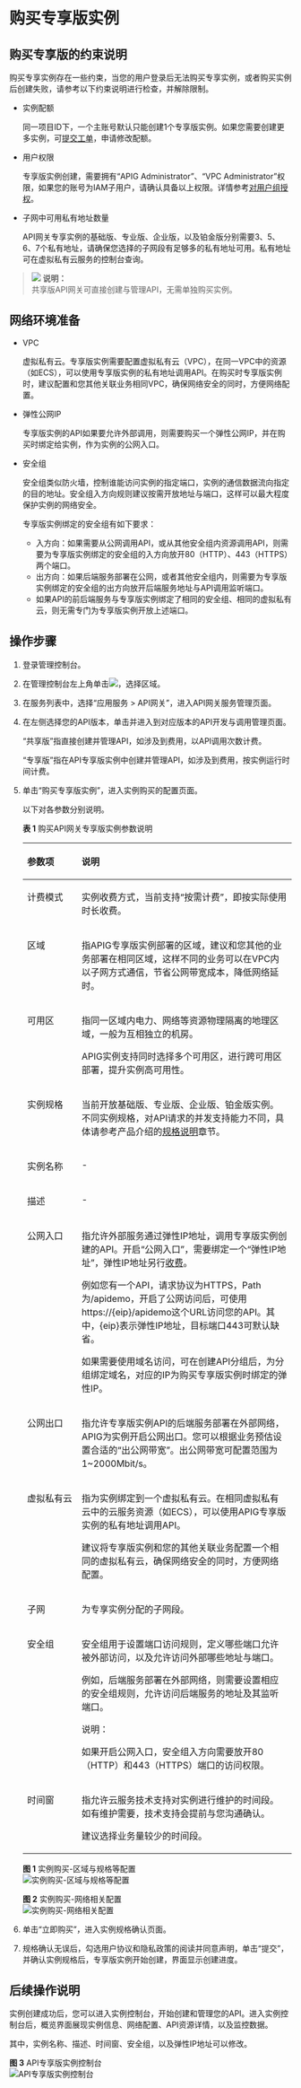 # 购买专享版实例<a name="apig-ug-191004"></a>

## 购买专享版的约束说明<a name="section3136153025113"></a>

购买专享实例存在一些约束，当您的用户登录后无法购买专享实例，或者购买实例后创建失败，请参考以下约束说明进行检查，并解除限制。

-   实例配额

    同一项目ID下，一个主账号默认只能创建1个专享版实例。如果您需要创建更多实例，可[提交工单](https://console.huaweicloud.com/ticket/)，申请修改配额。

-   用户权限

    专享版实例创建，需要拥有“APIG Administrator”、“VPC Administrator”权限，如果您的账号为IAM子用户，请确认具备以上权限。详情参考[对用户组授权](https://support.huaweicloud.com/usermanual-iam/zh-cn_topic_0046611269.html)。

-   子网中可用私有地址数量

    API网关专享实例的基础版、专业版、企业版，以及铂金版分别需要3、5、6、7个私有地址，请确保您选择的子网段有足够多的私有地址可用。私有地址可在虚拟私有云服务的控制台查询。


>![](public_sys-resources/icon-note.gif) **说明：**   
>共享版API网关可直接创建与管理API，无需单独购买实例。  

## 网络环境准备<a name="section14675130674"></a>

-   VPC

    虚拟私有云。专享版实例需要配置虚拟私有云（VPC），在同一VPC中的资源（如ECS），可以使用专享版实例的私有地址调用API。在购买时专享版实例时，建议配置和您其他关联业务相同VPC，确保网络安全的同时，方便网络配置。

-   弹性公网IP

    专享版实例的API如果要允许外部调用，则需要购买一个弹性公网IP，并在购买时绑定给实例，作为实例的公网入口。

-   安全组

    安全组类似防火墙，控制谁能访问实例的指定端口，实例的通信数据流向指定的目的地址。安全组入方向规则建议按需开放地址与端口，这样可以最大程度保护实例的网络安全。

    专享版实例绑定的安全组有如下要求：

    -   入方向：如果需要从公网调用API，或从其他安全组内资源调用API，则需要为专享版实例绑定的安全组的入方向放开80（HTTP）、443（HTTPS）两个端口。
    -   出方向：如果后端服务部署在公网，或者其他安全组内，则需要为专享版实例绑定的安全组的出方向放开后端服务地址与API调用监听端口。
    -   如果API的前后端服务与专享版实例绑定了相同的安全组、相同的虚拟私有云，则无需专门为专享版实例开放上述端口。


## 操作步骤<a name="section49055235914"></a>

1.  登录管理控制台。
2.  在管理控制台左上角单击![](figures/icon-region-0.png)，选择区域。
3.  在服务列表中，选择“应用服务 \> API网关”，进入API网关服务管理页面。
4.  在左侧选择您的API版本，单击并进入到对应版本的API开发与调用管理页面。

    “共享版”指直接创建并管理API，如涉及到费用，以API调用次数计费。

    “专享版”指在API专享版实例中创建并管理API，如涉及到费用，按实例运行时间计费。

5.  单击“购买专享版实例”，进入实例购买的配置页面。

    以下对各参数分别说明。

    **表 1**  购买API网关专享版实例参数说明

    <a name="table10831131913425"></a>
    <table><thead align="left"><tr id="row1783261918421"><th class="cellrowborder" valign="top" width="20.22%" id="mcps1.2.3.1.1"><p id="p13832101911428"><a name="p13832101911428"></a><a name="p13832101911428"></a>参数项</p>
    </th>
    <th class="cellrowborder" valign="top" width="79.78%" id="mcps1.2.3.1.2"><p id="p16832719134213"><a name="p16832719134213"></a><a name="p16832719134213"></a>说明</p>
    </th>
    </tr>
    </thead>
    <tbody><tr id="row198321619164219"><td class="cellrowborder" valign="top" width="20.22%" headers="mcps1.2.3.1.1 "><p id="p68327196423"><a name="p68327196423"></a><a name="p68327196423"></a>计费模式</p>
    </td>
    <td class="cellrowborder" valign="top" width="79.78%" headers="mcps1.2.3.1.2 "><p id="p2083214198424"><a name="p2083214198424"></a><a name="p2083214198424"></a>实例收费方式，当前支持“按需计费”，即按实际使用时长收费。</p>
    </td>
    </tr>
    <tr id="row11832519144215"><td class="cellrowborder" valign="top" width="20.22%" headers="mcps1.2.3.1.1 "><p id="p148321019114211"><a name="p148321019114211"></a><a name="p148321019114211"></a>区域</p>
    </td>
    <td class="cellrowborder" valign="top" width="79.78%" headers="mcps1.2.3.1.2 "><p id="p6832161974213"><a name="p6832161974213"></a><a name="p6832161974213"></a>指APIG专享版实例部署的区域，建议和您其他的业务部署在相同区域，这样不同的业务可以在VPC内以子网方式通信，节省公网带宽成本，降低网络延时。</p>
    </td>
    </tr>
    <tr id="row13832219174219"><td class="cellrowborder" valign="top" width="20.22%" headers="mcps1.2.3.1.1 "><p id="p188327192425"><a name="p188327192425"></a><a name="p188327192425"></a>可用区</p>
    </td>
    <td class="cellrowborder" valign="top" width="79.78%" headers="mcps1.2.3.1.2 "><p id="p7832719194217"><a name="p7832719194217"></a><a name="p7832719194217"></a>指同一区域内电力、网络等资源物理隔离的地理区域，一般为互相独立的机房。</p>
    <p id="p245119461315"><a name="p245119461315"></a><a name="p245119461315"></a>APIG实例支持同时选择多个可用区，进行跨可用区部署，提升实例高可用性。</p>
    </td>
    </tr>
    <tr id="row8832191910422"><td class="cellrowborder" valign="top" width="20.22%" headers="mcps1.2.3.1.1 "><p id="p198321919184216"><a name="p198321919184216"></a><a name="p198321919184216"></a>实例规格</p>
    </td>
    <td class="cellrowborder" valign="top" width="79.78%" headers="mcps1.2.3.1.2 "><p id="p583211197421"><a name="p583211197421"></a><a name="p583211197421"></a>当前开放基础版、专业版、企业版、铂金版实例。不同实例规格，对API请求的并发支持能力不同，具体请参考产品介绍的<a href="https://support.huaweicloud.com/productdesc-apig/apig-specifications.html" target="_blank" rel="noopener noreferrer">规格说明</a>章节。</p>
    </td>
    </tr>
    <tr id="row9832131918425"><td class="cellrowborder" valign="top" width="20.22%" headers="mcps1.2.3.1.1 "><p id="p19832121984217"><a name="p19832121984217"></a><a name="p19832121984217"></a>实例名称</p>
    </td>
    <td class="cellrowborder" valign="top" width="79.78%" headers="mcps1.2.3.1.2 "><p id="p6832519194215"><a name="p6832519194215"></a><a name="p6832519194215"></a>-</p>
    </td>
    </tr>
    <tr id="row1183261934216"><td class="cellrowborder" valign="top" width="20.22%" headers="mcps1.2.3.1.1 "><p id="p12832151918427"><a name="p12832151918427"></a><a name="p12832151918427"></a>描述</p>
    </td>
    <td class="cellrowborder" valign="top" width="79.78%" headers="mcps1.2.3.1.2 "><p id="p148321019164218"><a name="p148321019164218"></a><a name="p148321019164218"></a>-</p>
    </td>
    </tr>
    <tr id="row10832419144215"><td class="cellrowborder" valign="top" width="20.22%" headers="mcps1.2.3.1.1 "><p id="p158321419104219"><a name="p158321419104219"></a><a name="p158321419104219"></a>公网入口</p>
    </td>
    <td class="cellrowborder" valign="top" width="79.78%" headers="mcps1.2.3.1.2 "><p id="p1144619241801"><a name="p1144619241801"></a><a name="p1144619241801"></a>指允许外部服务通过弹性IP地址，调用专享版实例创建的API。开启“公网入口”，需要绑定一个“弹性IP地址”，弹性IP地址另行<a href="https://www.huaweicloud.com/pricing.html#/eip" target="_blank" rel="noopener noreferrer">收费</a>。</p>
    <p id="p185797912717"><a name="p185797912717"></a><a name="p185797912717"></a>例如您有一个API，请求协议为HTTPS，Path为/apidemo，开启了公网访问后，可使用https://{eip}/apidemo这个URL访问您的API。其中，{eip}表示弹性IP地址，目标端口443可默认缺省。</p>
    <p id="p16719101872313"><a name="p16719101872313"></a><a name="p16719101872313"></a>如果需要使用域名访问，可在创建API分组后，为分组绑定域名，对应的IP为购买专享版实例时绑定的弹性IP。</p>
    </td>
    </tr>
    <tr id="row9889359446"><td class="cellrowborder" valign="top" width="20.22%" headers="mcps1.2.3.1.1 "><p id="p7889956442"><a name="p7889956442"></a><a name="p7889956442"></a>公网出口</p>
    </td>
    <td class="cellrowborder" valign="top" width="79.78%" headers="mcps1.2.3.1.2 "><p id="p1589065124410"><a name="p1589065124410"></a><a name="p1589065124410"></a>指允许专享版实例API的后端服务部署在外部网络，APIG为实例开启公网出口。您可以根据业务预估设置合适的“出公网带宽”。出公网带宽可配置范围为1~2000Mbit/s。</p>
    </td>
    </tr>
    <tr id="row1817756184411"><td class="cellrowborder" valign="top" width="20.22%" headers="mcps1.2.3.1.1 "><p id="p1417715615443"><a name="p1417715615443"></a><a name="p1417715615443"></a>虚拟私有云</p>
    </td>
    <td class="cellrowborder" valign="top" width="79.78%" headers="mcps1.2.3.1.2 "><p id="p111775610446"><a name="p111775610446"></a><a name="p111775610446"></a>指为实例绑定到一个虚拟私有云。在相同虚拟私有云中的云服务资源（如ECS），可以使用APIG专享版实例的私有地址调用API。</p>
    <p id="p1581461310451"><a name="p1581461310451"></a><a name="p1581461310451"></a>建议将专享版实例和您的其他关联业务配置一个相同的虚拟私有云，确保网络安全的同时，方便网络配置。</p>
    </td>
    </tr>
    <tr id="row73345604415"><td class="cellrowborder" valign="top" width="20.22%" headers="mcps1.2.3.1.1 "><p id="p1733519664417"><a name="p1733519664417"></a><a name="p1733519664417"></a>子网</p>
    </td>
    <td class="cellrowborder" valign="top" width="79.78%" headers="mcps1.2.3.1.2 "><p id="p133566174413"><a name="p133566174413"></a><a name="p133566174413"></a>为专享实例分配的子网段。</p>
    </td>
    </tr>
    <tr id="row1948886184411"><td class="cellrowborder" valign="top" width="20.22%" headers="mcps1.2.3.1.1 "><p id="p448914614414"><a name="p448914614414"></a><a name="p448914614414"></a>安全组</p>
    </td>
    <td class="cellrowborder" valign="top" width="79.78%" headers="mcps1.2.3.1.2 "><p id="p1178212653914"><a name="p1178212653914"></a><a name="p1178212653914"></a>安全组用于设置端口访问规则，定义哪些端口允许被外部访问，以及允许访问外部哪些地址与端口。</p>
    <p id="p201854442444"><a name="p201854442444"></a><a name="p201854442444"></a>例如，后端服务部署在外部网络，则需要设置相应的安全组规则，允许访问后端服务的地址及其监听端口。</p>
    <div class="note" id="note9188636104018"><a name="note9188636104018"></a><a name="note9188636104018"></a><span class="notetitle"> 说明： </span><div class="notebody"><p id="p18189123619405"><a name="p18189123619405"></a><a name="p18189123619405"></a>如果开启公网入口，安全组入方向需要放开80（HTTP）和443（HTTPS）端口的访问权限。</p>
    </div></div>
    </td>
    </tr>
    <tr id="row063516613449"><td class="cellrowborder" valign="top" width="20.22%" headers="mcps1.2.3.1.1 "><p id="p96351761441"><a name="p96351761441"></a><a name="p96351761441"></a>时间窗</p>
    </td>
    <td class="cellrowborder" valign="top" width="79.78%" headers="mcps1.2.3.1.2 "><p id="p263513634416"><a name="p263513634416"></a><a name="p263513634416"></a>指允许云服务技术支持对实例进行维护的时间段。如有维护需要，技术支持会提前与您沟通确认。</p>
    <p id="p790914148519"><a name="p790914148519"></a><a name="p790914148519"></a>建议选择业务量较少的时间段。</p>
    </td>
    </tr>
    </tbody>
    </table>

    **图 1**  实例购买-区域与规格等配置<a name="fig14767912113810"></a>  
    ![](figures/实例购买-区域与规格等配置.png "实例购买-区域与规格等配置")

    **图 2**  实例购买-网络相关配置<a name="fig171192819369"></a>  
    ![](figures/实例购买-网络相关配置.png "实例购买-网络相关配置")

6.  单击“立即购买”，进入实例规格确认页面。
7.  规格确认无误后，勾选用户协议和隐私政策的阅读并同意声明，单击“提交”，并确认实例规格后，专享版实例开始创建，界面显示创建进度。

## 后续操作说明<a name="section17788039152812"></a>

实例创建成功后，您可以进入实例控制台，开始创建和管理您的API。进入实例控制台后，概览界面展现实例信息、网络配置、API资源详情，以及监控数据。

其中，实例名称、描述、时间窗、安全组，以及弹性IP地址可以修改。

**图 3**  API专享版实例控制台<a name="fig15650035184117"></a>  
![](figures/API专享版实例控制台.png "API专享版实例控制台")

